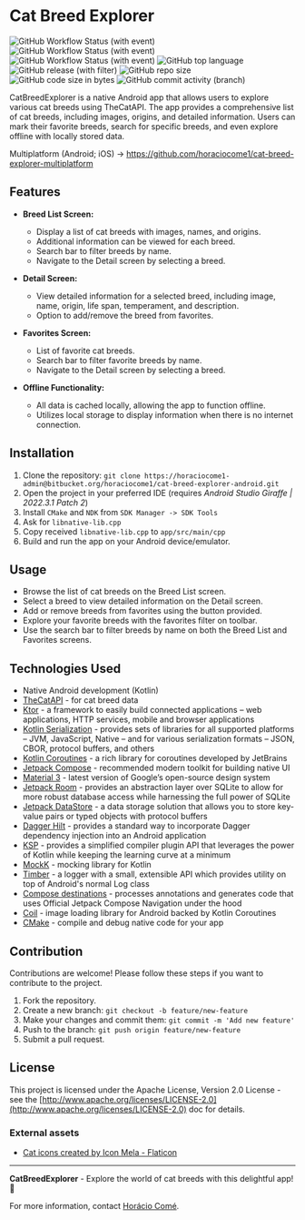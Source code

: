 # Cat Breed Explorer

![GitHub Workflow Status (with event)](https://img.shields.io/github/actions/workflow/status/horaciocome1/cat-breed-explorer-android/android-build.yml?label=build) ![GitHub Workflow Status (with event)](https://img.shields.io/github/actions/workflow/status/horaciocome1/cat-breed-explorer-android/android-testing.yml?label=unit%20test) ![GitHub Workflow Status (with event)](https://img.shields.io/github/actions/workflow/status/horaciocome1/cat-breed-explorer-android/android-lint.yml?label=lint) ![GitHub top language](https://img.shields.io/github/languages/top/horaciocome1/cat-breed-explorer-android) ![GitHub release (with filter)](https://img.shields.io/github/v/release/horaciocome1/cat-breed-explorer-android) ![GitHub repo size](https://img.shields.io/github/repo-size/horaciocome1/cat-breed-explorer-android) ![GitHub code size in bytes](https://img.shields.io/github/languages/code-size/horaciocome1/cat-breed-explorer-android) ![GitHub commit activity (branch)](https://img.shields.io/github/commit-activity/w/horaciocome1/cat-breed-explorer-android)

CatBreedExplorer is a native Android app that allows users to explore various cat breeds using TheCatAPI. The app provides a comprehensive list of cat breeds, including images, origins, and detailed information. Users can mark their favorite breeds, search for specific breeds, and even explore offline with locally stored data.

Multiplatform (Android; iOS) -> https://github.com/horaciocome1/cat-breed-explorer-multiplatform

## Features

- **Breed List Screen:**
  - Display a list of cat breeds with images, names, and origins.
  - Additional information can be viewed for each breed.
  - Search bar to filter breeds by name.
  - Navigate to the Detail screen by selecting a breed.
  
- **Detail Screen:**
  - View detailed information for a selected breed, including image, name, origin, life span, temperament, and description.
  - Option to add/remove the breed from favorites.
  
- **Favorites Screen:**
  - List of favorite cat breeds.
  - Search bar to filter favorite breeds by name.
  - Navigate to the Detail screen by selecting a breed.

- **Offline Functionality:**
  - All data is cached locally, allowing the app to function offline.
  - Utilizes local storage to display information when there is no internet connection.

## Installation

1. Clone the
   repository: `git clone https://horaciocome1-admin@bitbucket.org/horaciocome1/cat-breed-explorer-android.git`
2. Open the project in your preferred IDE (requires *Android Studio Giraffe | 2022.3.1 Patch 2*)
3. Install `CMake` and `NDK` from `SDK Manager -> SDK Tools`
4. Ask for `libnative-lib.cpp`
5. Copy received `libnative-lib.cpp` to `app/src/main/cpp`
6. Build and run the app on your Android device/emulator.

## Usage

- Browse the list of cat breeds on the Breed List screen.
- Select a breed to view detailed information on the Detail screen.
- Add or remove breeds from favorites using the button provided.
- Explore your favorite breeds with the favorites filter on toolbar.
- Use the search bar to filter breeds by name on both the Breed List and Favorites screens.

## Technologies Used

- Native Android development (Kotlin)
- [TheCatAPI](https://thecatapi.com/) - for cat breed data
- [Ktor](https://ktor.io/docs/welcome.html) - a framework to easily build connected applications –
  web applications, HTTP services, mobile and browser applications
- [Kotlin Serialization](https://kotlinlang.org/docs/serialization.html) - provides sets of
  libraries for all supported platforms – JVM, JavaScript, Native – and for various serialization
  formats – JSON, CBOR, protocol buffers, and others
- [Kotlin Coroutines](https://kotlinlang.org/docs/coroutines-guide.html) - a rich library for
  coroutines developed by JetBrains
- [Jetpack Compose](https://developer.android.com/jetpack/compose) - recommended modern toolkit for
  building native UI
- [Material 3](https://m3.material.io) - latest version of Google’s open-source design system
- [Jetpack Room](https://developer.android.com/jetpack/androidx/releases/room) - provides an
  abstraction layer over SQLite to allow for more robust database access while harnessing the full
  power of SQLite
- [Jetpack DataStore](https://developer.android.com/topic/libraries/architecture/datastore) - a data
  storage solution that allows you to store key-value pairs or typed objects with protocol buffers
- [Dagger Hilt](https://dagger.dev/hilt) - provides a standard way to incorporate Dagger dependency
  injection into an Android application
- [KSP](https://github.com/google/ksp) - provides a simplified compiler plugin API that leverages
  the power of Kotlin while keeping the learning curve at a minimum
- [MockK](https://mockk.io) - mocking library for Kotlin
- [Timber](https://github.com/JakeWharton/timber) - a logger with a small, extensible API which
  provides utility on top of Android's normal Log class
- [Compose destinations](https://composedestinations.rafaelcosta.xyz) - processes annotations and
  generates code that uses Official Jetpack Compose Navigation under the hood
- [Coil](https://coil-kt.github.io/coil/) - image loading library for Android backed by Kotlin
  Coroutines
- [CMake](https://developer.android.com/ndk/guides/cmake) - compile and debug native code for your
  app

## Contribution

Contributions are welcome! Please follow these steps if you want to contribute to the project.

1. Fork the repository.
2. Create a new branch: `git checkout -b feature/new-feature`
3. Make your changes and commit them: `git commit -m 'Add new feature'`
4. Push to the branch: `git push origin feature/new-feature`
5. Submit a pull request.

## License

This project is licensed under the Apache License, Version 2.0 License - see the [http://www.apache.org/licenses/LICENSE-2.0](http://www.apache.org/licenses/LICENSE-2.0) doc for details.

### External assets

 - <a href="https://www.flaticon.com/free-icons/cat" title="cat icons">Cat icons created by Icon Mela - Flaticon</a>

---

**CatBreedExplorer** - Explore the world of cat breeds with this delightful app! 🐾

For more information, contact [Horácio Comé](https://horaciocome1.github.io/).
